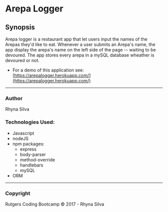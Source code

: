 # Arepa Logger

## Synopsis
Arepa logger is a restaurant app that let users input the names of the Arepas they'd like to eat.  Whenever a user submits an Arepa's name, the app display the arepa's name on the left side of the page -- waiting to be devoured.  The app stores every arepa in a mySQL database wheather is devoured or not. 


* For a demo of this application see: [https://arepalogger.herokuapp.com/](https://arepalogger.herokuapp.com/)

***
### Author

Rhyna Silva 

### Technologies Used:

* Javascript
* nodeJS
* npm packages:
  *  express
  *  body-parser
  *  method-override
  *	 handlebars
  *  mySQL
* ORM

***
### Copyright  
Rutgers Coding Bootcamp © 2017 - Rhyna Silva
